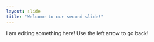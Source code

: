 ```yaml
---
layout: slide
title: "Welcome to our second slide!"
---
```

I am editing something here!
Use the left arrow to go back!
